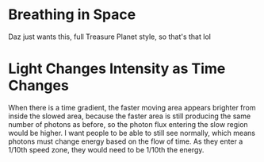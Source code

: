 # Breathing in Space
Daz just wants this, full Treasure Planet style, so that's that lol
# Light Changes Intensity as Time Changes
When there is a time gradient, the faster moving area appears brighter from inside the slowed area, because the faster area is still producing the same number of photons as before, so the photon flux entering the slow region would be higher. I want people to be able to still see normally, which means photons must change energy based on the flow of time. As they enter a 1/10th speed zone, they would need to be 1/10th the energy.